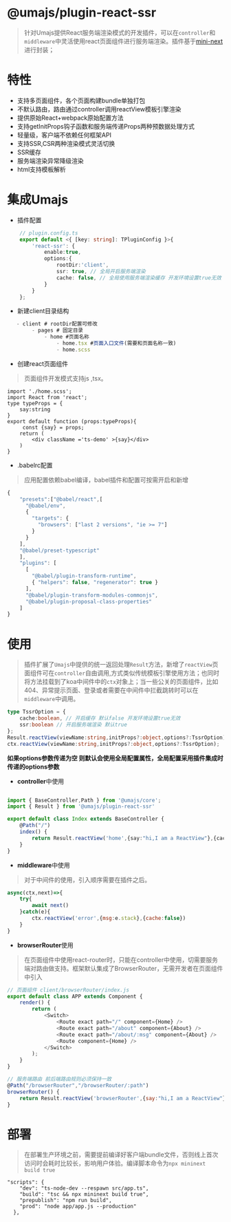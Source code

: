 # @umajs/plugin-react-ssr
> 针对Umajs提供React服务端渲染模式的开发插件，可以在`controller`和`middleware`中灵活使用react页面组件进行服务端渲染。插件基于[mini-next](https://github.com/dazjean/mini-next)进行封装；

# 特性
- 支持多页面组件，各个页面构建bundle单独打包
- 不默认路由，路由通过controller调用reactView模板引擎渲染
- 提供原始React+webpack原始配置方法
- 支持getInitProps钩子函数和服务端传递Props两种预数据处理方式
- 轻量级，客户端不依赖任何框架API
- 支持SSR,CSR两种渲染模式灵活切换
- SSR缓存
- 服务端渲染异常降级渲染
- html支持模板解析

# 集成Umajs
- 插件配置
```ts
    // plugin.config.ts
    export default <{ [key: string]: TPluginConfig }>{
        'react-ssr': {
            enable:true,
            options:{
                rootDir:'client',
                ssr: true, // 全局开启服务端渲染
                cache: false, // 全局使用服务端渲染缓存 开发环境设置true无效
            }
        }
    };
```

- 新建client目录结构
```js
   - client # rootDir配置可修改
        - pages # 固定目录
            - home #页面名称 
                - home.tsx #页面入口文件(需要和页面名称一致)
                - home.scss
```

- 创建react页面组件
> 页面组件开发模式支持js ,tsx。

```tsx
import './home.scss';
import React from 'react';
type typeProps = {
    say:string
}
export default function (props:typeProps){
     const {say} = props;
    return (
        <div className ='ts-demo' >{say}</div>
    )
}
```


- .babelrc配置
> 应用配置依赖babel编译，babel插件和配置可按需开启和新增

```js
{
    "presets":["@babel/react",[
      "@babel/env",
      {
        "targets": {
          "browsers": ["last 2 versions", "ie >= 7"]
        }
      }
    ],
    "@babel/preset-typescript"
    ],
    "plugins": [
      [
        "@babel/plugin-transform-runtime",
        { "helpers": false, "regenerator": true }
      ],
      "@babel/plugin-transform-modules-commonjs",
      "@babel/plugin-proposal-class-properties"
    ]
}

```

# 使用
>  插件扩展了`Umajs`中提供的统一返回处理`Result`方法，新增了`reactView`页面组件可在`controller`自由调用,方式类似传统模板引擎使用方法；也同时将方法挂载到了koa中间件中的`ctx`对象上；当一些公关的页面组件，比如404、异常提示页面、登录或者需要在中间件中拦截跳转时可以在`middleware`中调用。
```ts
type TssrOption = {
    cache:boolean, // 开启缓存 默认false 开发环境设置true无效
    ssr:boolean // 开启服务端渲染 默认true
};
Result.reactView(viewName:string,initProps?:object,options?:TssrOption);
ctx.reactView(viewName:string,initProps?:object,options?:TssrOption);
```
**如果options参数传递为空 则默认会使用全局配置属性，全局配置采用插件集成时传递的options参数**

- **controller**中使用

```ts

import { BaseController,Path } from '@umajs/core';
import { Result } from '@umajs/plugin-react-ssr'

export default class Index extends BaseController {
    @Path("/")
    index() {
        return Result.reactView('home',{say:"hi,I am a ReactView"},{cache:true});
    }
}
```

- **middleware**中使用
> 对于中间件的使用，引入顺序需要在插件之后。
```js
async(ctx,next)=>{
    try{
        await next()
    }catch(e){
        ctx.reactView('error',{msg:e.stack},{cache:false})
    }
}
```

- **browserRouter**使用
> 在页面组件中使用react-router时，只能在controller中使用，切需要服务端对路由做支持。框架默认集成了BrowserRouter，无需开发者在页面组件中引入
```js
// 页面组件 client/browserRouter/index.js 
export default class APP extends Component {
    render() {
        return (
            <Switch>
                <Route exact path="/" component={Home} />
                <Route exact path="/about" component={About} />
                <Route exact path="/about/:msg" component={About} />
                <Route component={Home} />
            </Switch>
        );
    }
}

// 服务端路由 前后端路由规则必须保持一致
@Path("/browserRouter","/browserRouter/:path")  
browserRouter() {
    return Result.reactView('browserRouter',{say:"hi,I am a ReactView"},{cache:true});
}
```

# 部署
> 在部署生产环境之前，需要提前编译好客户端bundle文件，否则线上首次访问时会耗时比较长，影响用户体验。编译脚本命令为`npx mininext build true`
```
"scripts": {
    "dev": "ts-node-dev --respawn src/app.ts",
    "build": "tsc && npx mininext build true",
    "prepublish": "npm run build",
    "prod": "node app/app.js --production"
  },

```